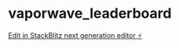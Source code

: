 # vaporwave_leaderboard

[Edit in StackBlitz next generation editor ⚡️](https://stackblitz.com/~/github.com/dmarzzz/vaporwave_leaderboard)